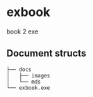 # exbook

book 2 exe

## Document structs

```text
├── docs
│   ├── images
│   └── mds
└── exbook.exe
```
